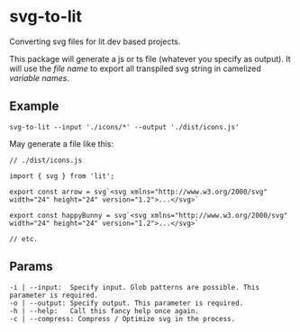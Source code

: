 # svg-to-lit
Converting svg files for lit.dev based projects.

This package will generate a js or ts file (whatever you specify as output). It will use the *file name* to export all transpiled svg string in camelized *variable names*.

## Example

```
svg-to-lit --input './icons/*' --output './dist/icons.js'
```
May generate a file like this: 
```
// ./dist/icons.js

import { svg } from 'lit';

export const arrow = svg`<svg xmlns="http://www.w3.org/2000/svg" width="24" height="24" version="1.2">...</svg>`

export const happyBunny = svg`<svg xmlns="http://www.w3.org/2000/svg" width="24" height="24" version="1.2">...</svg>`

// etc.
```

## Params

```
-i | --input:  Specify input. Glob patterns are possible. This parameter is required.
-o | --output: Specify output. This parameter is required.
-h | --help:   Call this fancy help once again.
-c | --compress: Compress / Optimize svg in the process.
```